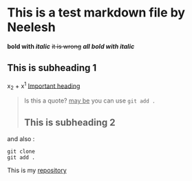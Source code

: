 # This is a test markdown file by Neelesh
**bold with _italic_**
~~it is wrong~~
***all bold with italic***
## This is subheading 1
x<sub>2</sub> + x<sup>1</sup>
<ins>Important heading</ins>
> Is this a quote? <ins>may be</ins>
you can use `git add .`
> ## This is subheading 2
and also : 
```
git clone
git add .
```
This is my [repository](https://github.com/itsneeleshsingh/pwn.college_neelesh)

